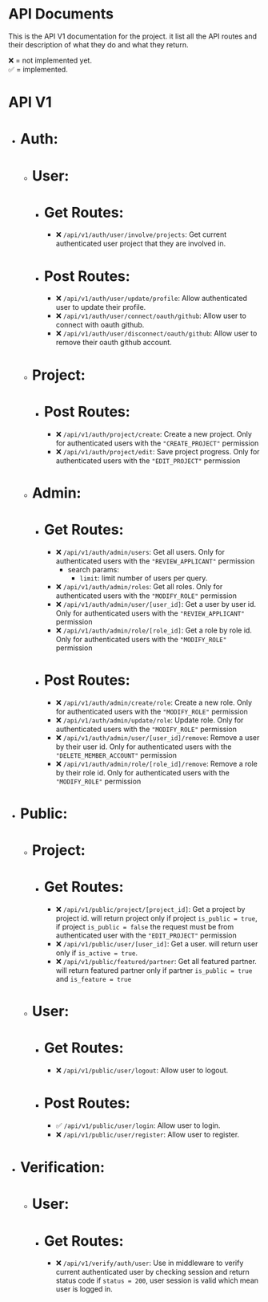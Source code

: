 # API Documents
This is the API V1 documentation for the project. it list all the API routes and their description of what they do and what they return.

❌ = not implemented yet. <br>
✅ = implemented.

# API V1
   - # Auth:
      - # User:
        - # Get Routes:
            - ❌ ``/api/v1/auth/user/involve/projects``: Get current authenticated user project that they are involved in.
        - # Post Routes:
            - ❌ ``/api/v1/auth/user/update/profile``: Allow authenticated user to update their profile.
            - ❌ ``/api/v1/auth/user/connect/oauth/github``: Allow user to connect with oauth github. 
            - ❌ ``/api/v1/auth/user/disconnect/oauth/github``: Allow user to remove their oauth github account. 
      - # Project:
        <!-- - # Get Routes: -->
        - # Post Routes:
            - ❌ ``/api/v1/auth/project/create``: Create a new project. Only for authenticated users with the ``"CREATE_PROJECT"`` permission
            - ❌ ``/api/v1/auth/project/edit``: Save project progress. Only for authenticated users with the ``"EDIT_PROJECT"`` permission
      - # Admin:
        - # Get Routes:
            - ❌ ``/api/v1/auth/admin/users``: Get all users. Only for authenticated users with the ``"REVIEW_APPLICANT"`` permission
                - search params:
                    - ``limit``: limit number of users per query.
            - ❌ ``/api/v1/auth/admin/roles``: Get all roles. Only for authenticated users with the ``"MODIFY_ROLE"`` permission
            - ❌ ``/api/v1/auth/admin/user/[user_id]``: Get a user by user id. Only for authenticated users with the ``"REVIEW_APPLICANT"`` permission
            - ❌ ``/api/v1/auth/admin/role/[role_id]``: Get a role by role id. Only for authenticated users with the ``"MODIFY_ROLE"`` permission
        - # Post Routes:
            - ❌ ``/api/v1/auth/admin/create/role``: Create a new role. Only for authenticated users with the ``"MODIFY_ROLE"`` permission
            - ❌ ``/api/v1/auth/admin/update/role``: Update role. Only for authenticated users with the ``"MODIFY_ROLE"`` permission
            - ❌ ``/api/v1/auth/admin/user/[user_id]/remove``: Remove a user by their user id. Only for authenticated users with the ``"DELETE_MEMBER_ACCOUNT"`` permission
            - ❌ ``/api/v1/auth/admin/role/[role_id]/remove``: Remove a role by their role id. Only for authenticated users with the ``"MODIFY_ROLE"`` permission
   - # Public:
      - # Project:
        - # Get Routes:
            - ❌ ``/api/v1/public/project/[project_id]``: Get a project by project id. will return project only if project ``is_public = true``, if project ``is_public = false`` the request must be from authenticated user with the ``"EDIT_PROJECT"`` permission
            - ❌ ``/api/v1/public/user/[user_id]``: Get a user. will return user only if ``is_active = true``.
            - ❌ ``/api/v1/public/featured/partner``: Get all featured partner. will return featured partner only if partner ``is_public = true`` and ``is_feature = true``
      - # User:
        - # Get Routes:
            - ❌ ``/api/v1/public/user/logout``: Allow user to logout.
        - # Post Routes:
            - ✅ ``/api/v1/public/user/login``: Allow user to login.
            - ❌ ``/api/v1/public/user/register``: Allow user to register.
   - # Verification:
     - # User:
        - # Get Routes:
            - ❌ ``/api/v1/verify/auth/user``: Use in middleware to verify current authenticated user by checking session and return status code if ```status = 200```, user session is valid which mean user is logged in.
        <!-- - # Post Routes: -->